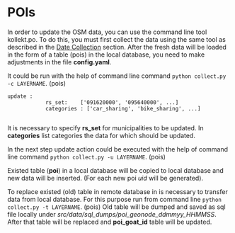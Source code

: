 # POIs

In order to update the OSM data, you can use the command line tool kollekt.po. To do this, you must first collect the data using the same tool 
as described in the [Date Collection](/app/docs/data_collection/pois.md) section. After the fresh data will be loaded in the form of a table (pois) in the local database, 
you need to make adjustments in the file **config.yaml**.

It could be run with the help of command line command `python collect.py -c LAYERNAME`. (pois)

```
update :
            rs_set:    ['091620000', '095640000', ...]
            categories : ['car_sharing', 'bike_sharing', ...]
            
```
It is necessary to specify **rs_set** for municipalities to be updated. In **categories** list categories the data for which should be updated.

In the next step update action could be executed with the help of command line command `python collect.py -u LAYERNAME`. (pois)

Existed table (**poi**) in a local database will be copied to local database and new data will be inserted. (For each new poi *uid* will be generated).

To replace existed (old) table in remote database in is necessary to transfer data from local database.
For this purpose run from command line `python collect.py -t LAYERNAME`. (pois) Old table will be dumped and saved as sql file locally under *src/data/sql_dumps/poi_geonode_ddmmyy_HHMMSS*. After that table will be replaced and **poi_goat_id** table will be updated.

